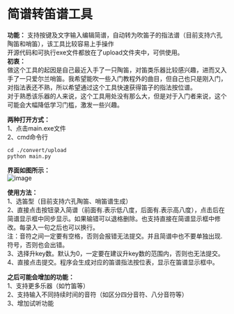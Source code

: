 # 简谱转笛谱工具
**功能：**
支持按键及文字输入编辑简谱，自动转为吹笛子的指法谱（目前支持六孔陶笛和哨笛），该工具比较容易上手操作  
开源代码和可执行exe文件都放在了upload文件夹中，可供使用。  
**初衷：**  
做这个工具的起因是自己最近入手了一只陶笛，对笛类乐器比较感兴趣，进而又入手了一只爱尔兰哨笛。我希望能吹一些入门教程外的曲目，但自己也只是刚入门，对指法表还不熟，所以希望通过这个工具快速获得笛子的指法按位谱。  
对于熟悉该乐器的人来说，这个工具用处没有那么大，但是对于入门者来说，这个可能会大幅降低学习门槛，激发一些兴趣。  

**两种打开方式：**  
1、点击main.exe文件  
2、cmd命令行  
```
cd ./convert/upload
python main.py
```

**界面如图所示：**  
![image](https://github.com/BaymaxCEO/convert/assets/115970307/6605f1b3-2822-4144-b3e8-4bf59689e979)

**使用方法：**  
1、选笛型（目前支持六孔陶笛、哨笛谱生成）  
2、直接点击按钮录入简谱（前面有.表示低八度，后面有.表示高八度），点击后在简谱显示框中同步显示。如果输错可以退格删除。也支持直接在简谱显示框中修改。每录入一句之后也可以换行。  
注：音符之间一定要有空格，否则会报错无法提交。并且简谱中也不要单独出现.符号，否则也会出错。  
3、选择升key数。默认为0，一定要在建议升key数的范围内，否则也无法提交。  
4、直接点击提交。程序会生成对应的笛谱指法按位表，显示在笛谱显示框中。  

**之后可能会增加的功能：**  
1、支持更多乐器（如竹笛等）  
2、支持输入不同持续时间的音符（如区分四分音符、八分音符等）  
3、增加试听功能

